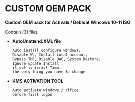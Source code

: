 # CUSTOM OEM PACK
**Custom OEM pack for Activate / Debloat Windows 10-11 ISO**

Contain [3] files.

- **AutoUnattend.XML file**
  ````
  Auto install configure windows,
  Disable WU, Install Local account,
  Bypass TMP, Disable UAC, System Restore,
  Ignore update Install
  it set to israel Time, 
  the only thing you have to change
  ````
- **KMS ACTIVATION TOOL**
  ````
  Auto activate windows / office
  before first logon
  ````
